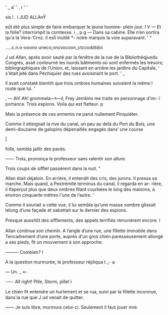   

      
    
 
       
       
      
     
   
      

' _ a’ ' .
r ' ' 

sis l . i JUD ALLAnŸ

  

eût été plus simple de faire embarquer le jeune homme-
plein jour. l V
— Et la folle? interrompit la comtesse. i  _ p g
— Dans sa cabine. Elle n’en sortira qu'a la Vera-‘Crnz. Il esîï inutilë *-
notre marquis la voie auparavant. '  "

  

.....c.n.o-ooono uneco,nncvocoon_ctccoddtdoi

J ud Allan, après avoir sauté par la fenêtre de la rue de la Bibiiothëqjuedu
Congrès, avait contourné les lourds bâtiments où sont enfermés les trésors;
bibliographiques de l’Union, et, laissant en arrière les jardins du Capitale,  '
s'était jeté dans Péchiquier des rues avoisinant le port. ' _

Il avait constaté bientôt que trois ombres humaines suivaient la même l
route que lui. '

, — Ah! Ah! grommela—t—il, Frey Jemkins me traite en personnage d'im-
ï portance. Trois espions. Voila qui est ﬂatteur. p

Mais la présence de ces ennemis ne parut nullement Pinquiéter.

Comme il atteignait la rive du canal, un peu au delà du Port du Bois,
une demi-douzaine de galopins dépenaillés engagés dans‘ une course

|

 

folle, sembla jaillir des pavés.

—— Trois, prononça le professeur sans ralentir son allure.

Trois coups de sifflet passèrent dans la nuit. ”

Allan était déjaloin. En arrière, il entendit des cris, des jurons. Il pressa
sa marche. Mais quand, a Pextrémité terminus du canal, il regarda en ar-
rière, il ifaperçut plus que deux ombres ﬁlant courbées le long des maisons,
à environ cinquante mètres l'une de l’autre. '

Comme il souriait a cette vue, il lui sembla qu’une masse sombre glissait
lelong d’une façade et sabattait sur le dernier des espions.

Presque aussitôt des sifflements, des appels terriﬁés rémunèrent
encore. l

Allan continua son chemin. A l’angle d’une rue, une ﬁllette immobile dans
Tencadrement d’une porte, auprès d'un gros chien paresseusement allongé
a ses pieds, ﬁt un mouvement à son approche:

——— Combien? I

A la question murmurée, le professeur répliqua t _- a

— Un. _  «-

-—- All right! Pille, Storm, pille! i 

Le chien ﬁt entendre un hurlement et se rua, suivi par la ﬁllette inconnue, 
dans la rue que J ud venait de quitter.

—— Je suis libre, murmura celui-ci. Seulement il faut jouer mré. 

    
 

